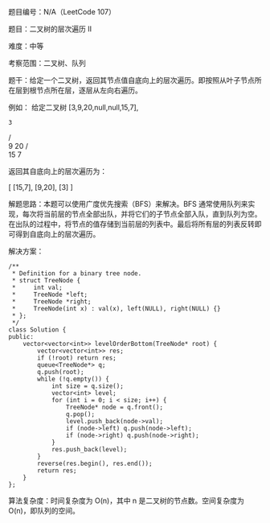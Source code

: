 题目编号：N/A（LeetCode 107）

题目：二叉树的层次遍历 II

难度：中等

考察范围：二叉树、队列

题干：给定一个二叉树，返回其节点值自底向上的层次遍历。即按照从叶子节点所在层到根节点所在层，逐层从左向右遍历。

例如：
给定二叉树 [3,9,20,null,null,15,7],

    3
   / \
  9  20
    /  \
   15   7

返回其自底向上的层次遍历为：

[
  [15,7],
  [9,20],
  [3]
]

解题思路：本题可以使用广度优先搜索（BFS）来解决。BFS 通常使用队列来实现，每次将当前层的节点全部出队，并将它们的子节点全部入队，直到队列为空。在出队的过程中，将节点的值存储到当前层的列表中。最后将所有层的列表反转即可得到自底向上的层次遍历。

解决方案：

```solidity
/**
 * Definition for a binary tree node.
 * struct TreeNode {
 *     int val;
 *     TreeNode *left;
 *     TreeNode *right;
 *     TreeNode(int x) : val(x), left(NULL), right(NULL) {}
 * };
 */
class Solution {
public:
    vector<vector<int>> levelOrderBottom(TreeNode* root) {
        vector<vector<int>> res;
        if (!root) return res;
        queue<TreeNode*> q;
        q.push(root);
        while (!q.empty()) {
            int size = q.size();
            vector<int> level;
            for (int i = 0; i < size; i++) {
                TreeNode* node = q.front();
                q.pop();
                level.push_back(node->val);
                if (node->left) q.push(node->left);
                if (node->right) q.push(node->right);
            }
            res.push_back(level);
        }
        reverse(res.begin(), res.end());
        return res;
    }
};
```

算法复杂度：时间复杂度为 O(n)，其中 n 是二叉树的节点数。空间复杂度为 O(n)，即队列的空间。